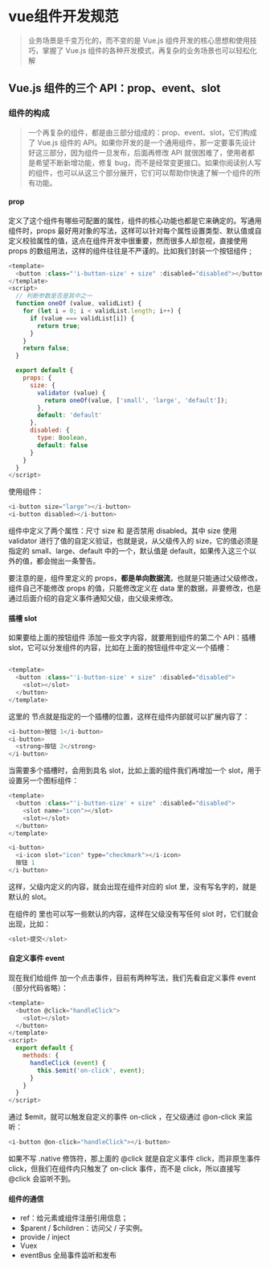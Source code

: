 # vue组件开发规范
>业务场景是千变万化的，而不变的是 Vue.js 组件开发的核心思想和使用技巧，掌握了 Vue.js 组件的各种开发模式，再复杂的业务场景也可以轻松化解


## Vue.js 组件的三个 API：prop、event、slot

### 组件的构成
> 一个再复杂的组件，都是由三部分组成的：prop、event、slot，它们构成了 Vue.js 组件的 API。如果你开发的是一个通用组件，那一定要事先设计好这三部分，因为组件一旦发布，后面再修改 API 就很困难了，使用者都是希望不断新增功能，修复 bug，而不是经常变更接口。如果你阅读别人写的组件，也可以从这三个部分展开，它们可以帮助你快速了解一个组件的所有功能。

#### prop 
定义了这个组件有哪些可配置的属性，组件的核心功能也都是它来确定的。写通用组件时，props 最好用对象的写法，这样可以针对每个属性设置类型、默认值或自定义校验属性的值，这点在组件开发中很重要，然而很多人却忽视，直接使用 props 的数组用法，这样的组件往往是不严谨的。比如我们封装一个按钮组件 <i-button>;

``` javascript
<template>
  <button :class="'i-button-size' + size" :disabled="disabled"></button>
</template>
<script>
  // 判断参数是否是其中之一
  function oneOf (value, validList) {
    for (let i = 0; i < validList.length; i++) {
      if (value === validList[i]) {
        return true;
      }
    }
    return false;
  }

  export default {
    props: {
      size: {
        validator (value) {
          return oneOf(value, ['small', 'large', 'default']);
        },
        default: 'default'
      },
      disabled: {
        type: Boolean,
        default: false
      }
    }
  }
</script>

```

使用组件：

```javascript
<i-button size="large"></i-button>
<i-button disabled></i-button>
```

组件中定义了两个属性：尺寸 size 和 是否禁用 disabled。其中 size 使用 validator 进行了值的自定义验证，也就是说，从父级传入的 size，它的值必须是指定的 small、large、default 中的一个，默认值是 default，如果传入这三个以外的值，都会抛出一条警告。


要注意的是，组件里定义的 props，**都是单向数据流**，也就是只能通过父级修改，组件自己不能修改 props 的值，只能修改定义在 data 里的数据，非要修改，也是通过后面介绍的自定义事件通知父级，由父级来修改。


#### 插槽 slot
如果要给上面的按钮组件 <i-button> 添加一些文字内容，就要用到组件的第二个 API：插槽 slot，它可以分发组件的内容，比如在上面的按钮组件中定义一个插槽：

```javascript

<template>
  <button :class="'i-button-size' + size" :disabled="disabled">
    <slot></slot>
  </button>
</template>
```

这里的 <slot> 节点就是指定的一个插槽的位置，这样在组件内部就可以扩展内容了：

``` javascript
<i-button>按钮 1</i-button>
<i-button>
  <strong>按钮 2</strong>
</i-button>

```

当需要多个插槽时，会用到具名 slot，比如上面的组件我们再增加一个 slot，用于设置另一个图标组件：


``` javascript
<template>
  <button :class="'i-button-size' + size" :disabled="disabled">
    <slot name="icon"></slot>
    <slot></slot>
  </button>
</template>
```

``` javascript
<i-button>
  <i-icon slot="icon" type="checkmark"></i-icon>
  按钮 1
</i-button>

```

这样，父级内定义的内容，就会出现在组件对应的 slot 里，没有写名字的，就是默认的 slot。

在组件的 <slot> 里也可以写一些默认的内容，这样在父级没有写任何 slot 时，它们就会出现，比如：

``` javascript
<slot>提交</slot>
```

#### 自定义事件 event

现在我们给组件 <i-button> 加一个点击事件，目前有两种写法，我们先看自定义事件 event（部分代码省略）：

``` javascript
<template>
  <button @click="handleClick">
    <slot></slot>
  </button>
</template>
<script>
  export default {
    methods: {
      handleClick (event) {
        this.$emit('on-click', event);
      }
    }
  }
</script>
```

通过 $emit，就可以触发自定义的事件 on-click ，在父级通过 @on-click 来监听：

``` javascript
<i-button @on-click="handleClick"></i-button>
```
如果不写 .native 修饰符，那上面的 @click 就是自定义事件 click，而非原生事件 click，但我们在组件内只触发了 on-click 事件，而不是 click，所以直接写 @click 会监听不到。

#### 组件的通信

- ref：给元素或组件注册引用信息；
- $parent / $children：访问父 / 子实例。
- provide / inject
- Vuex
- eventBus 全局事件监听和发布